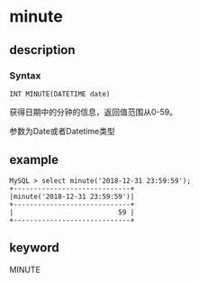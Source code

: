 # minute

## description

### Syntax

`INT MINUTE(DATETIME date)`

获得日期中的分钟的信息，返回值范围从0-59。

参数为Date或者Datetime类型

## example

```Plain Text
MySQL > select minute('2018-12-31 23:59:59');
+-----------------------------+
|minute('2018-12-31 23:59:59')|
+-----------------------------+
|                          59 |
+-----------------------------+
```

## keyword

MINUTE
